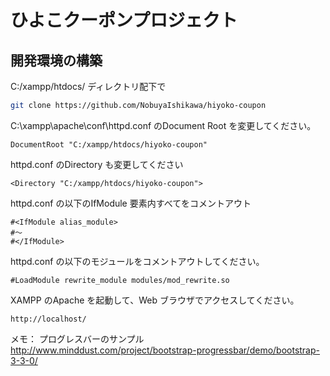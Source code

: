 # ひよこクーポンプロジェクト

## 開発環境の構築
C:/xampp/htdocs/ ディレクトリ配下で
```bash
git clone https://github.com/NobuyaIshikawa/hiyoko-coupon
```

C:\xampp\apache\conf\httpd.conf のDocument Root を変更してください。
```
DocumentRoot "C:/xampp/htdocs/hiyoko-coupon"
```

httpd.conf のDirectory も変更してください
```
<Directory "C:/xampp/htdocs/hiyoko-coupon">
```

httpd.conf の以下のIfModule 要素内すべてをコメントアウト
```
#<IfModule alias_module>
#～
#</IfModule>
```

httpd.conf の以下のモジュールをコメントアウトしてください。
```
#LoadModule rewrite_module modules/mod_rewrite.so
```

XAMPP のApache を起動して、Web ブラウザでアクセスしてください。
```
http://localhost/
```

メモ：
プログレスバーのサンプル
http://www.minddust.com/project/bootstrap-progressbar/demo/bootstrap-3-3-0/
